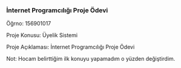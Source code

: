 ﻿<h3>İnternet Programcılığı Proje Ödevi</h3>
<p>Öğrno: 156901017 </p>
<p>Proje Konusu: Üyelik Sistemi </p>
<p>Proje Açıklaması: İnternet Programcılığı Proje Ödevi </p>
<p> </p>
<p> </p>
<p> </p>
<p> </p>
<p> Not: Hocam belirttiğim ilk konuyu yapamadım o yüzden değiştirdim. </p>
